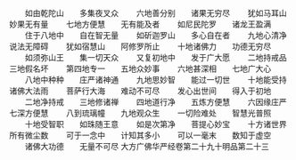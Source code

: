 <!-- { "loadSidebar": true } -->
　　如由乾陀山　　多集夜叉众
　　六地善分别　　诸果无穷尽
　　犹如马耳山　　妙果无有量
　　七地方便慧　　无有能及者
　　如尼民陀罗　　诸龙王盈满
　　住于八地中　　自在智无量
　　如斫迦罗山　　多心自在者
　　九地心清净　　说法无障碍
　　犹如宿慧山　　阿修罗所止
　　十地诸佛力　　功德无穷尽
　　如须弥山王　　集一切天众
　　又复初地中　　发于广大愿
　　二地持戒品　　三地假名坏
　　第四地专一　　五地众妙事
　　六地甚深相　　七地广大心
　　八地中种种　　庄严诸神通
　　九地思妙智　　能过一切世
　　十地能受持　　诸佛大法雨
　　菩萨行大海　　难动不可尽
　　发心出世间　　得入于初地
　　二地净持戒　　三地修诸禅
　　四地道行净　　五炼方便慧
　　六因缘庄严　　七深方便慧
　　八到琉璃幢　　九地观众生
　　一切险难处　　智慧光普照
　　十地受智职　　如珠随王意
　　如是次第净　　菩提心妙宝
　　十方诸世界　　所有微尘数
　　可于一念中　　计知其多小
　　可以一毫末　　数知于虚空
　　诸佛大功德　　无量不可尽
大方广佛华严经卷第二十九十明品第二十三
